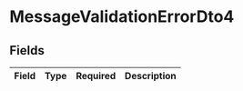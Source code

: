 # MessageValidationErrorDto4


## Fields

| Field       | Type        | Required    | Description |
| ----------- | ----------- | ----------- | ----------- |